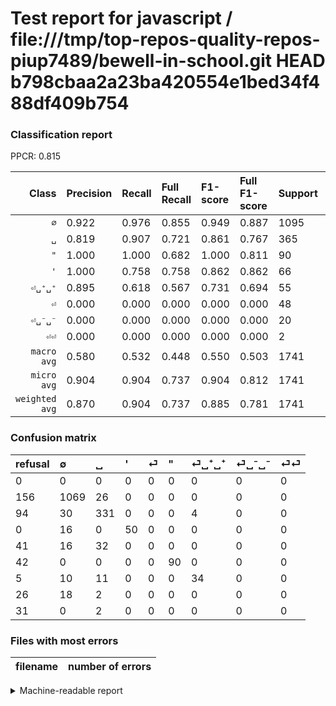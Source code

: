 # Test report for javascript / file:///tmp/top-repos-quality-repos-piup7489/bewell-in-school.git HEAD b798cbaa2a23ba420554e1bed34f488df409b754

### Classification report

PPCR: 0.815

| Class | Precision | Recall | Full Recall | F1-score | Full F1-score | Support | Full Support | PPCR |
|------:|:----------|:-------|:------------|:---------|:---------|:--------|:-------------|:-----|
| `∅` | 0.922| 0.976| 0.855| 0.949| 0.887| 1095| 1251| 0.875 |
| `␣` | 0.819| 0.907| 0.721| 0.861| 0.767| 365| 459| 0.795 |
| `"` | 1.000| 1.000| 0.682| 1.000| 0.811| 90| 132| 0.682 |
| `'` | 1.000| 0.758| 0.758| 0.862| 0.862| 66| 66| 1.000 |
| `⏎␣⁺␣⁺` | 0.895| 0.618| 0.567| 0.731| 0.694| 55| 60| 0.917 |
| `⏎` | 0.000| 0.000| 0.000| 0.000| 0.000| 48| 89| 0.539 |
| `⏎␣⁻␣⁻` | 0.000| 0.000| 0.000| 0.000| 0.000| 20| 46| 0.435 |
| `⏎⏎` | 0.000| 0.000| 0.000| 0.000| 0.000| 2| 33| 0.061 |
| `macro avg` | 0.580| 0.532| 0.448| 0.550| 0.503| 1741| 2136| 0.815 |
| `micro avg` | 0.904| 0.904| 0.737| 0.904| 0.812| 1741| 2136| 0.815 |
| `weighted avg` | 0.870| 0.904| 0.737| 0.885| 0.781| 1741| 2136| 0.815 |

### Confusion matrix

|refusal|  ∅| ␣| '| ⏎| "| ⏎␣⁺␣⁺| ⏎␣⁻␣⁻| ⏎⏎| 
|:---|:---|:---|:---|:---|:---|:---|:---|:---|
|0 |0 |0 |0 |0 |0 |0 |0 |0 |
|156 |1069 |26 |0 |0 |0 |0 |0 |0 |
|94 |30 |331 |0 |0 |0 |4 |0 |0 |
|0 |16 |0 |50 |0 |0 |0 |0 |0 |
|41 |16 |32 |0 |0 |0 |0 |0 |0 |
|42 |0 |0 |0 |0 |90 |0 |0 |0 |
|5 |10 |11 |0 |0 |0 |34 |0 |0 |
|26 |18 |2 |0 |0 |0 |0 |0 |0 |
|31 |0 |2 |0 |0 |0 |0 |0 |0 |

### Files with most errors

| filename | number of errors|
|:----:|:-----|

<details>
    <summary>Machine-readable report</summary>
```json
{
  "cl_report": {"\"": {"f1-score": 1.0, "precision": 1.0, "recall": 1.0, "support": 90}, "\u0027": {"f1-score": 0.8620689655172413, "precision": 1.0, "recall": 0.7575757575757576, "support": 66}, "macro avg": {"f1-score": 0.5503307443508731, "precision": 0.5795488279414653, "recall": 0.5323578248235783, "support": 1741}, "micro avg": {"f1-score": 0.9040781160252729, "precision": 0.9040781160252729, "recall": 0.9040781160252729, "support": 1741}, "weighted avg": {"f1-score": 0.8845328658880748, "precision": 0.8697457539183359, "recall": 0.9040781160252729, "support": 1741}, "\u2205": {"f1-score": 0.9485359361135759, "precision": 0.9223468507333908, "recall": 0.9762557077625571, "support": 1095}, "\u23ce": {"f1-score": 0.0, "precision": 0.0, "recall": 0.0, "support": 48}, "\u23ce\u23ce": {"f1-score": 0.0, "precision": 0.0, "recall": 0.0, "support": 2}, "\u23ce\u2423\u207a\u2423\u207a": {"f1-score": 0.7311827956989247, "precision": 0.8947368421052632, "recall": 0.6181818181818182, "support": 55}, "\u23ce\u2423\u207b\u2423\u207b": {"f1-score": 0.0, "precision": 0.0, "recall": 0.0, "support": 20}, "\u2423": {"f1-score": 0.8608582574772432, "precision": 0.8193069306930693, "recall": 0.9068493150684932, "support": 365}},
  "cl_report_full": {"\"": {"f1-score": 0.8108108108108109, "precision": 1.0, "recall": 0.6818181818181818, "support": 132}, "\u0027": {"f1-score": 0.8620689655172413, "precision": 1.0, "recall": 0.7575757575757576, "support": 66}, "macro avg": {"f1-score": 0.5026232247430769, "precision": 0.5795488279414653, "recall": 0.4477137363193225, "support": 2136}, "micro avg": {"f1-score": 0.811968016507609, "precision": 0.9040781160252729, "recall": 0.7368913857677902, "support": 2136}, "weighted avg": {"f1-score": 0.7806458557812754, "precision": 0.8340833342611922, "recall": 0.7368913857677902, "support": 2136}, "\u2205": {"f1-score": 0.8871369294605809, "precision": 0.9223468507333908, "recall": 0.8545163868904876, "support": 1251}, "\u23ce": {"f1-score": 0.0, "precision": 0.0, "recall": 0.0, "support": 89}, "\u23ce\u23ce": {"f1-score": 0.0, "precision": 0.0, "recall": 0.0, "support": 33}, "\u23ce\u2423\u207a\u2423\u207a": {"f1-score": 0.6938775510204083, "precision": 0.8947368421052632, "recall": 0.5666666666666667, "support": 60}, "\u23ce\u2423\u207b\u2423\u207b": {"f1-score": 0.0, "precision": 0.0, "recall": 0.0, "support": 46}, "\u2423": {"f1-score": 0.7670915411355737, "precision": 0.8193069306930693, "recall": 0.7211328976034859, "support": 459}},
  "ppcr": 0.8150749063670412
}
```
</details>

